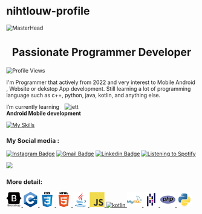 # nihtlouw-profile
![MasterHead](https://previews.123rf.com/images/karpenkoilia/karpenkoilia1806/karpenkoilia180600011/102988806-vector-line-web-concept-for-programming-linear-web-banner-for-coding.jpg)
<h1 align="center">Passionate Programmer Developer</h1>
<h3 align="center"></h3>
<p dir="auto"><img src="https://img.shields.io/badge/Profile%20Views-362-blue" alt="Profile Views"></p> 

I'm Programmer that actively from 2022 and very interest to Mobile Android , Website or dekstop App development. Still learning a lot of programming language such as c++, python, java, kotlin, and anything else.

<img align="right" alt="jett" width="350" src="https://media2.giphy.com/media/M7wF44ko38Qa6GoNGb/giphy.gif?cid=6c09b952pdd2nfldqzeb6fc1n72b4anf29of3kgp8y1yzd4c&ep=v1_internal_gif_by_id&rid=giphy.gif&ct=g">

 I’m currently learning **Android Mobile development**

 [![My Skills](https://skillicons.dev/icons?i=java,kotlin,nodejs,figma&theme=light)](https://skillicons.dev)
 
 

<h3 align="left">My Social media :</h3>
<p align="left">

<a href="https://instagram.com/hilmysnk_/" rel="nofollow"><img src="https://camo.githubusercontent.com/acd4a3f23f9698ea8d9b695bc240f44dbabc224dcaadff250561704e20fe0233/68747470733a2f2f696d672e736869656c64732e696f2f62616467652f2d496e7374616772616d2d4331333538343f7374796c653d666f722d7468652d6261646765266c6162656c436f6c6f723d433133353834266c6f676f3d696e7374616772616d266c6f676f436f6c6f723d7768697465266c696e6b3d68747470733a2f2f7777772e696e7374616772616d2e636f6d2f636f64657077722f" alt="Instagram Badge" data-canonical-src="https://img.shields.io/badge/-Instagram-C13584?style=for-the-badge&amp;labelColor=C13584&amp;logo=instagram&amp;logoColor=white&amp;link=https://www.instagram.com/codepwr/" style="max-width: 100%;"></a>
<a href="mailto:hilmysukma12@gmail.com"><img src="https://camo.githubusercontent.com/ac8d5c5cdbc05628c1fc0a80754d18d7ab51cc37d4bd68a77eb84da6f869380c/68747470733a2f2f696d672e736869656c64732e696f2f62616467652f2d476d61696c2d6331343433383f7374796c653d666f722d7468652d6261646765266c6f676f3d476d61696c266c6f676f436f6c6f723d7768697465266c696e6b3d6d61696c746f3a726562656363616d616e7a6940676d61696c2e636f6d" alt="Gmail Badge" data-canonical-src="https://img.shields.io/badge/-Gmail-c14438?style=for-the-badge&amp;logo=Gmail&amp;logoColor=white&amp;link=mailto:rebeccamanzi@gmail.com" style="max-width: 100%;"></a>
<a href="https://linkedin.com/in/hilmy-sukma-nurmakarim-a2960a273" rel="nofollow"><img src="https://camo.githubusercontent.com/686f5c011efd9f13a308766663ac29996b1c48392bd707f058a1e353de01bc6e/68747470733a2f2f696d672e736869656c64732e696f2f62616467652f2d4c696e6b6564496e2d626c75653f7374796c653d666f722d7468652d6261646765266c6f676f3d4c696e6b6564696e266c6f676f436f6c6f723d7768697465266c696e6b3d68747470733a2f2f7777772e6c696e6b6564696e2e636f6d2f696e2f726562656363616d616e7a692f" alt="Linkedin Badge" data-canonical-src="https://img.shields.io/badge/-LinkedIn-blue?style=for-the-badge&amp;logo=Linkedin&amp;logoColor=white&amp;link=https://www.linkedin.com/in/rebeccamanzi/" style="max-width: 100%;"></a> [![Listening to Spotify](https://img.shields.io/badge/Listening%20to-Spotify-green?style=for-the-badge&logo=spotify)](https://open.spotify.com/user/31qzip4wko45yznpkk3srfcnap5u?si=AmHDBFRiSUuZtkmNKc2uww&utm_source=copy-link)


<p align="left">
  <a href="https://github.com/YOUR_USERNAME">
    <img height="180em" src="https://github-readme-stats-eight-theta.vercel.app/api/top-langs/?username=nihtlouw&layout=compact&langs_count=8&theme=algolia" style="max-width: 100%;">
  </a>
</p>


</p>

<h3 align="left">More detail:</h3>
<p align="left"> <a href="https://getbootstrap.com" target="_blank" rel="noreferrer"> <img src="https://raw.githubusercontent.com/devicons/devicon/master/icons/bootstrap/bootstrap-plain-wordmark.svg" alt="bootstrap" width="40" height="40"/> </a> <a href="https://www.w3schools.com/cpp/" target="_blank" rel="noreferrer"> <img src="https://raw.githubusercontent.com/devicons/devicon/master/icons/cplusplus/cplusplus-original.svg" alt="cplusplus" width="40" height="40"/> </a> <a href="https://www.w3schools.com/css/" target="_blank" rel="noreferrer"> <img src="https://raw.githubusercontent.com/devicons/devicon/master/icons/css3/css3-original-wordmark.svg" alt="css3" width="40" height="40"/> </a> <a href="https://www.w3.org/html/" target="_blank" rel="noreferrer"> <img src="https://raw.githubusercontent.com/devicons/devicon/master/icons/html5/html5-original-wordmark.svg" alt="html5" width="40" height="40"/> </a> <a href="https://www.java.com" target="_blank" rel="noreferrer"> <img src="https://raw.githubusercontent.com/devicons/devicon/master/icons/java/java-original.svg" alt="java" width="40" height="40"/> </a> <a href="https://developer.mozilla.org/en-US/docs/Web/JavaScript" target="_blank" rel="noreferrer"> <img src="https://raw.githubusercontent.com/devicons/devicon/master/icons/javascript/javascript-original.svg" alt="javascript" width="40" height="40"/> </a> <a href="https://kotlinlang.org" target="_blank" rel="noreferrer"> <img src="https://www.vectorlogo.zone/logos/kotlinlang/kotlinlang-icon.svg" alt="kotlin" width="40" height="40"/> </a> <a href="https://www.mysql.com/" target="_blank" rel="noreferrer"> <img src="https://raw.githubusercontent.com/devicons/devicon/master/icons/mysql/mysql-original-wordmark.svg" alt="mysql" width="40" height="40"/> </a> <a href="https://pandas.pydata.org/" target="_blank" rel="noreferrer"> <img src="https://raw.githubusercontent.com/devicons/devicon/2ae2a900d2f041da66e950e4d48052658d850630/icons/pandas/pandas-original.svg" alt="pandas" width="40" height="40"/> </a> <a href="https://www.php.net" target="_blank" rel="noreferrer"> <img src="https://raw.githubusercontent.com/devicons/devicon/master/icons/php/php-original.svg" alt="php" width="40" height="40"/> </a> <a href="https://www.python.org" target="_blank" rel="noreferrer"> <img src="https://raw.githubusercontent.com/devicons/devicon/master/icons/python/python-original.svg" alt="python" width="40" height="40"/> </a> </p>
